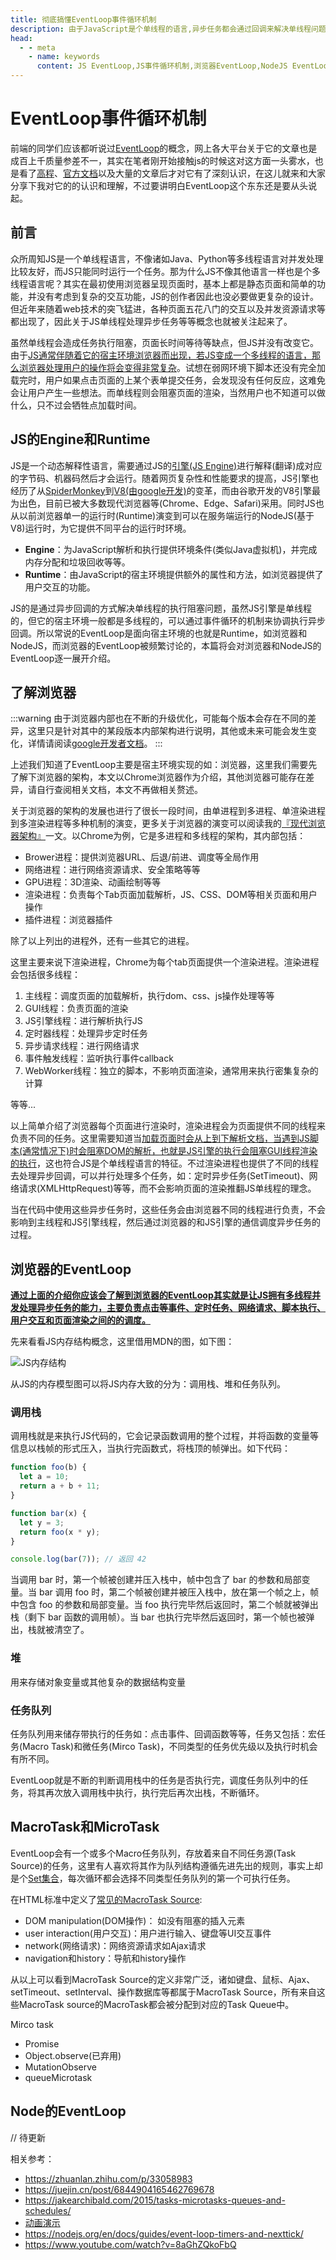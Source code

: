 ```yaml
---
title: 彻底搞懂EventLoop事件循环机制
description: 由于JavaScript是个单线程的语言,异步任务都会通过回调来解决单线程问题,JavaScript内部通过EventLoop事件循环机制来调度异步任务,本篇会对比浏览器的EventLoop和Node的EventLoop展开讲解
head:
  - - meta
    - name: keywords
      content: JS EventLoop,JS事件循环机制,浏览器EventLoop,NodeJS EventLoop,JS Engine,JS Runtime,JS异步编程,Promise,回调地狱,async/await,迭代器
---
```


# EventLoop事件循环机制
前端的同学们应该都听说过[EventLoop](https://developer.mozilla.org/en-US/docs/Web/JavaScript/EventLoop)的概念，网上各大平台关于它的文章也是成百上千质量参差不一，其实在笔者刚开始接触js的时候这对这方面一头雾水，也是看了[高程](https://book.douban.com/subject/10546125)、[官方文档](https://html.spec.whatwg.org/multipage/webappapis.html#event-loops)以及大量的文章后才对它有了深刻认识，在这儿就来和大家分享下我对它的的认识和理解，不过要讲明白EventLoop这个东东还是要从头说起。

## 前言
众所周知JS是一个单线程语言，不像诸如Java、Python等多线程语言对并发处理比较友好，而JS只能同时运行一个任务。那为什么JS不像其他语言一样也是个多线程语言呢？其实在最初使用浏览器呈现页面时，基本上都是静态页面和简单的功能，并没有考虑到复杂的交互功能，JS的创作者因此也没必要做更复杂的设计。但近年来随着web技术的突飞猛进，各种页面五花八门的交互以及并发资源请求等都出现了，因此关于JS单线程处理异步任务等等概念也就被关注起来了。

虽然单线程会造成任务执行阻塞，页面长时间等待等缺点，但JS并没有改变它。由于<u>JS通常伴随着它的宿主环境浏览器而出现，若JS变成一个多线程的语言，那么浏览器处理用户的操作将会变得非常复杂</u>。试想在弱网环境下脚本还没有完全加载完时，用户如果点击页面的上某个表单提交任务，会发现没有任何反应，这难免会让用户产生一些想法。而单线程则会阻塞页面的渲染，当然用户也不知道可以做什么，只不过会牺牲点加载时间。

## JS的Engine和Runtime
JS是一个动态解释性语言，需要通过JS的[引擎(JS Engine)](https://zh.wikipedia.org/wiki/JavaScript%E5%BC%95%E6%93%8E)进行解释(翻译)成对应的字节码、机器码然后才会运行。随着网页复杂性和性能要求的提高，JS引擎也经历了从[SpiderMonkey](https://zh.wikipedia.org/wiki/SpiderMonkey)到[V8(由google开发)](https://v8.dev)的变革，而由谷歌开发的V8引擎最为出色，目前已被大多数现代浏览器等(Chrome、Edge、Safari)采用。同时JS也从以前浏览器单一的运行时(Runtime)演变到可以在服务端运行的NodeJS(基于V8)运行时，为它提供不同平台的运行时环境。
- **Engine**：为JavaScript解析和执行提供环境条件(类似Java虚拟机)，并完成内存分配和垃圾回收等等。
- **Runtime**：由JavaScript的宿主环境提供额外的属性和方法，如浏览器提供了用户交互的功能。

JS的是通过异步回调的方式解决单线程的执行阻塞问题，虽然JS引擎是单线程的，但它的宿主环境一般都是多线程的，可以通过事件循环的机制来协调执行异步回调。所以常说的EventLoop是面向宿主环境的也就是Runtime，如浏览器和NodeJS，而浏览器的EventLoop被频繁讨论的，本篇将会对浏览器和NodeJS的EventLoop逐一展开介绍。

## 了解浏览器
:::warning
由于浏览器内部也在不断的升级优化，可能每个版本会存在不同的差异，这里只是针对其中的某段版本内部架构进行说明，其他或未来可能会发生变化，详情请阅读[google开发者文档](https://developer.chrome.com)。
:::

上述我们知道了EventLoop主要是宿主环境实现的如：浏览器，这里我们需要先了解下浏览器的架构，本文以Chrome浏览器作为介绍，其他浏览器可能存在差异，请自行查阅相关文档，本文不再做相关赘述。

关于浏览器的架构的发展也进行了很长一段时间，由单进程到多进程、单渲染进程到多渲染进程等多种机制的演变，更多关于浏览器的演变可以阅读我的[『现代浏览器架构』](/frontend/browser/index.html)一文。以Chrome为例，它是多进程和多线程的架构，其内部包括：
- Brower进程：提供浏览器URL、后退/前进、调度等全局作用
- 网络进程：进行网络资源请求、安全策略等等
- GPU进程：3D渲染、动画绘制等等
- 渲染进程：负责每个Tab页面加载解析，JS、CSS、DOM等相关页面和用户操作
- 插件进程：浏览器插件

除了以上列出的进程外，还有一些其它的进程。

这里主要来说下渲染进程，Chrome为每个tab页面提供一个渲染进程。渲染进程会包括很多线程：
1. 主线程：调度页面的加载解析，执行dom、css、js操作处理等等
2. GUI线程：负责页面的渲染
3. JS引擎线程：进行解析执行JS
4. 定时器线程：处理异步定时任务
5. 异步请求线程：进行网络请求
6. 事件触发线程：监听执行事件callback
7. WebWorker线程：独立的脚本，不影响页面渲染，通常用来执行密集复杂的计算

等等...

以上简单介绍了浏览器每个页面进行渲染时，渲染进程会为页面提供不同的线程来负责不同的任务。这里需要知道当<u>加载页面时会从上到下解析文档，当遇到JS脚本(通常情况下)时会阻塞DOM的解析，也就是JS引擎的执行会阻塞GUI线程渲染的执行</u>，这也符合JS是个单线程语言的特征。不过渲染进程也提供了不同的线程去处理异步回调，可以并行处理多个任务，如：定时异步任务(SetTimeout)、网络请求(XMLHttpRequest)等等，而不会影响页面的渲染推翻JS单线程的理念。

当在代码中使用这些异步任务时，这些任务会由浏览器不同的线程进行负责，不会影响到主线程和JS引擎线程，然后通过浏览器的和JS引擎的通信调度异步任务的过程。

## 浏览器的EventLoop
**<u>通过上面的介绍你应该会了解到浏览器的EventLoop其实就是让JS拥有多线程并发处理异步任务的能力，主要负责点击等事件、定时任务、网络请求、脚本执行、用户交互和页面渲染之间的的调度。</u>**

先来看看JS内存结构概念，这里借用MDN的图，如下图：

![JS内存结构](https://developer.mozilla.org/en-US/docs/Web/JavaScript/EventLoop/the_javascript_runtime_environment_example.svg)

从JS的内存模型图可以将JS内存大致的分为：调用栈、堆和任务队列。

### 调用栈
调用栈就是来执行JS代码的，它会记录函数调用的整个过程，并将函数的变量等信息以栈帧的形式压入，当执行完函数式，将栈顶的帧弹出。如下代码：

```js
function foo(b) {
  let a = 10;
  return a + b + 11;
}

function bar(x) {
  let y = 3;
  return foo(x * y);
}

console.log(bar(7)); // 返回 42
```
当调用 bar 时，第一个帧被创建并压入栈中，帧中包含了 bar 的参数和局部变量。当 bar 调用 foo 时，第二个帧被创建并被压入栈中，放在第一个帧之上，帧中包含 foo 的参数和局部变量。当 foo 执行完毕然后返回时，第二个帧就被弹出栈（剩下 bar 函数的调用帧）。当 bar 也执行完毕然后返回时，第一个帧也被弹出，栈就被清空了。

### 堆
用来存储对象变量或其他复杂的数据结构变量

### 任务队列
任务队列用来储存带执行的任务如：点击事件、回调函数等等，任务又包括：宏任务(Macro Task)和微任务(Mirco Task)，不同类型的任务优先级以及执行时机会有所不同。

EventLoop就是不断的判断调用栈中的任务是否执行完，调度任务队列中的任务，将其再次放入调用栈中执行，执行完后再次出栈，不断循环。

## MacroTask和MicroTask
EventLoop会有一个或多个Macro任务队列，存放着来自不同任务源(Task Source)的任务，这里有人喜欢将其作为队列结构遵循先进先出的规则，事实上却是个[Set集合](https://html.spec.whatwg.org/multipage/webappapis.html#event-loops)，每次循环都会选择不同类型任务队列的第一个可执行任务。

在HTML标准中定义了[常见的MacroTask Source](https://html.spec.whatwg.org/multipage/webappapis.html#generic-task-sources):
- DOM manipulation(DOM操作)： 如没有阻塞的插入元素
- user interaction(用户交互)：用户进行输入、键盘等UI交互事件
- network(网络请求)：网络资源请求如Ajax请求
- navigation和history：导航和history操作

从以上可以看到MacroTask Source的定义非常广泛，诸如键盘、鼠标、Ajax、setTimeout、setInterval、操作数据库等都属于MacroTask Source，所有来自这些MacroTask source的MacroTask都会被分配到对应的Task Queue中。

Mirco task
- Promise
- Object.observe(已弃用)
- MutationObserve
- queueMicrotask

## Node的EventLoop

// 待更新

相关参考：
- https://zhuanlan.zhihu.com/p/33058983
- https://juejin.cn/post/6844904165462769678
- https://jakearchibald.com/2015/tasks-microtasks-queues-and-schedules/
- [动画演示](http://latentflip.com/loupe/?code=JC5vbignYnV0dG9uJywgJ2NsaWNrJywgZnVuY3Rpb24gb25DbGljaygpIHsKICAgIHNldFRpbWVvdXQoZnVuY3Rpb24gdGltZXIoKSB7CiAgICAgICAgY29uc29sZS5sb2coJ1lvdSBjbGlja2VkIHRoZSBidXR0b24hJyk7ICAgIAogICAgfSwgMjAwMCk7Cn0pOwoKY29uc29sZS5sb2coIkhpISIpOwoKc2V0VGltZW91dChmdW5jdGlvbiB0aW1lb3V0KCkgewogICAgY29uc29sZS5sb2coIkNsaWNrIHRoZSBidXR0b24hIik7Cn0sIDUwMDApOwoKY29uc29sZS5sb2coIldlbGNvbWUgdG8gbG91cGUuIik7!!!)
- https://nodejs.org/en/docs/guides/event-loop-timers-and-nexttick/
- https://www.youtube.com/watch?v=8aGhZQkoFbQ